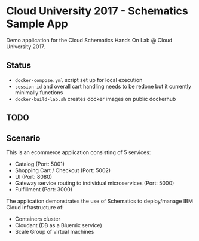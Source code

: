 # Cloud University 2017 - Schematics Sample App

Demo application for the Cloud Schematics Hands On Lab @ Cloud University 2017.

## Status

- `docker-compose.yml` script set up for local execution
- `session-id` and overall cart handling needs to be redone but it currently minimally functions
- `docker-build-lab.sh` creates docker images on public dockerhub

## TODO

## Scenario

This is an ecommerce application consisting of 5 services:

- Catalog                                                         (Port: 5001)
- Shopping Cart / Checkout                                        (Port: 5002)
- UI                                                              (Port: 8080)
- Gateway service routing to individual microservices             (Port: 5000)
- Fulfillment                                                     (Port: 3000)

The application demonstrates the use of Schematics to deploy/manage IBM Cloud infrastructure of:

- Containers cluster
- Cloudant (DB as a Bluemix service)
- Scale Group of virtual machines
